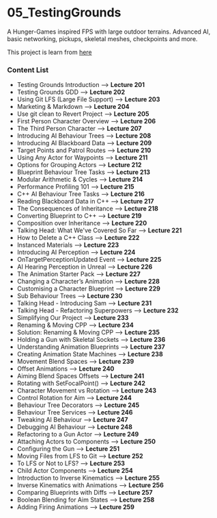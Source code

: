 # 05_TestingGrounds
A Hunger-Games inspired FPS with large outdoor terrains. Advanced AI, basic networking, pickups, skeletal meshes, checkpoints and more.

This project is learn from [here](https://github.com/UnrealCourse/05_TestingGrounds)

### Content List
* Testing Grounds Introduction --> **Lecture 201**
* Testing Grounds GDD --> **Lecture 202**
* Using Git LFS (Large File Support) --> **Lecture 203**
* Marketing & Markdown --> **Lecture 204**
* Use git clean to Revert Project --> **Lecture 205**
* First Person Character Overview --> **Lecture 206**
* The Third Person Character --> **Lecture 207**
* Introducing AI Behaviour Trees --> **Lecture 208**
* Introducing AI Blackboard Data --> **Lecture 209**
* Target Points and Patrol Routes --> **Lecture 210**
* Using Any Actor for Waypoints --> **Lecture 211**
* Options for Grouping Actors --> **Lecture 212**
* Blueprint Behaviour Tree Tasks --> **Lecture 213**
* Modular Arithmetic & Cycles --> **Lecture 214**
* Performance Profiling 101 --> **Lecture 215**
* C++ AI Behaviour Tree Tasks --> **Lecture 216**
* Reading Blackboard Data in C++ --> **Lecture 217**
* The Consequences of Inheritance --> **Lecture 218**
* Converting Blueprint to C++ --> **Lecture 219**
* Composition over Inheritance --> **Lecture 220**
* Talking Head: What We've Covered So Far --> **Lecture 221**
* How to Delete a C++ Class --> **Lecture 222**
* Instanced Materials --> **Lecture 223**
* Introducing AI Perception --> **Lecture 224**
* OnTargetPerceptionUpdated Event --> **Lecture 225**
* AI Hearing Perception in Unreal --> **Lecture 226**
* The Animation Starter Pack --> **Lecture 227**
* Changing a Character’s Animation --> **Lecture 228**
* Customising a Character Blueprint --> **Lecture 229**
* Sub Behaviour Trees --> **Lecture 230**
* Talking Head - Introducing Sam --> **Lecture 231**
* Talking Head - Refactoring Superpowers --> **Lecture 232**
* Simplifying Our Project --> **Lecture 233**
* Renaming & Moving CPP --> **Lecture 234**
* Solution: Renaming & Moving CPP --> **Lecture 235**
* Holding a Gun with Skeletal Sockets --> **Lecture 236**
* Understanding Animation Blueprints --> **Lecture 237**
* Creating Animation State Machines --> **Lecture 238**
* Movement Blend Spaces --> **Lecture 239**
* Offset Animations --> **Lecture 240**
* Aiming Blend Spaces Offsets --> **Lecture 241**
* Rotating with SetFocalPoint() --> **Lecture 242**
* Character Movement vs Rotation --> **Lecture 243**
* Control Rotation for Aim --> **Lecture 244**
* Behaviour Tree Decorators --> **Lecture 245**
* Behaviour Tree Services --> **Lecture 246**
* Tweaking AI Behaviour --> **Lecture 247**
* Debugging AI Behaviour --> **Lecture 248**
* Refactoring to a Gun Actor --> **Lecture 249**
* Attaching Actors to Components --> **Lecture 250**
* Configuring the Gun --> **Lecture 251**
* Moving Files from LFS to Git --> **Lecture 252**
* To LFS or Not to LFS? --> **Lecture 253**
* Child Actor Components --> **Lecture 254**
* Introduction to Inverse Kinematics --> **Lecture 255**
* Inverse Kinematics with Animations --> **Lecture 256**
* Comparing Blueprints with Diffs --> **Lecture 257**
* Boolean Blending for Aim States --> **Lecture 258**
* Adding Firing Animations --> **Lecture 259**
